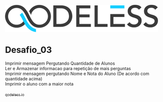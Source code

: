 ![logo](https://github.com/gitqodeless/gitqodeless/blob/main/logo1.png?raw=true)

# Desafio_03
Imprimir mensagem Pergutando Quantidade de Alunos \
Ler e Armazenar informacao para repetição de mais perguntas \
Imprimir mensagem pergutando Nome e Nota do Aluno (De acordo com quantidade acima) \
Imprimir o aluno com a maior nota 


 [<sub>qodeless.io<sub>](https://qodeless.io)
